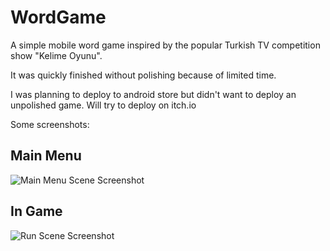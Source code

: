 # WordGame

A simple mobile word game inspired by the popular Turkish TV competition show "Kelime Oyunu".

It was quickly finished without polishing because of limited time.

I was planning to deploy to android store but didn't want to deploy an unpolished game. Will try to deploy on itch.io

Some screenshots:

## Main Menu
![Main Menu Scene Screenshot](/Screenshots/MainMenuScene.png?raw=true "Main Menu Scene")

## In Game
![Run Scene Screenshot](/Screenshots/RunScene.png?raw=true "Run Scene")
